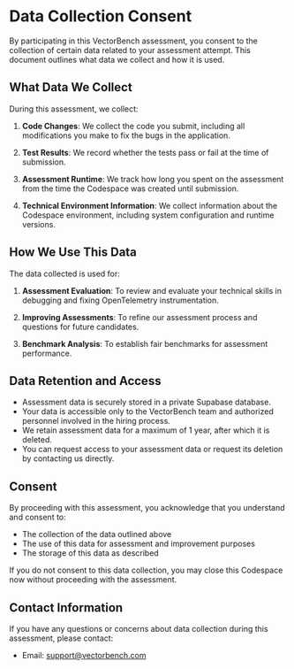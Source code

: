 # Data Collection Consent

By participating in this VectorBench assessment, you consent to the collection of certain data related to your assessment attempt. This document outlines what data we collect and how it is used.

## What Data We Collect

During this assessment, we collect:

1. **Code Changes**: We collect the code you submit, including all modifications you make to fix the bugs in the application.

2. **Test Results**: We record whether the tests pass or fail at the time of submission.

3. **Assessment Runtime**: We track how long you spent on the assessment from the time the Codespace was created until submission.

4. **Technical Environment Information**: We collect information about the Codespace environment, including system configuration and runtime versions.

## How We Use This Data

The data collected is used for:

1. **Assessment Evaluation**: To review and evaluate your technical skills in debugging and fixing OpenTelemetry instrumentation.

2. **Improving Assessments**: To refine our assessment process and questions for future candidates.

3. **Benchmark Analysis**: To establish fair benchmarks for assessment performance.

## Data Retention and Access

- Assessment data is securely stored in a private Supabase database.
- Your data is accessible only to the VectorBench team and authorized personnel involved in the hiring process.
- We retain assessment data for a maximum of 1 year, after which it is deleted.
- You can request access to your assessment data or request its deletion by contacting us directly.

## Consent

By proceeding with this assessment, you acknowledge that you understand and consent to:

- The collection of the data outlined above
- The use of this data for assessment and improvement purposes
- The storage of this data as described

If you do not consent to this data collection, you may close this Codespace now without proceeding with the assessment.

## Contact Information

If you have any questions or concerns about data collection during this assessment, please contact:

- Email: [support@vectorbench.com](mailto:support@vectorbench.com) 